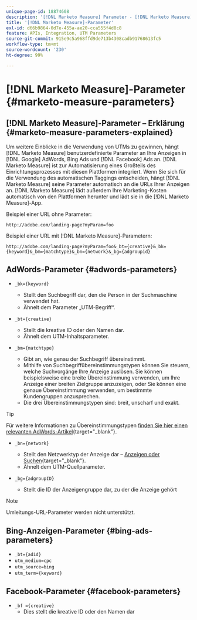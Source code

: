 ```yaml
---
unique-page-id: 18874608
description: '[!DNL Marketo Measure] Parameter - [!DNL Marketo Measure]'
title: '[!DNL Marketo Measure]-Parameter'
exl-id: d66b9864-0d7e-455a-ae20-cca555f4d8c8
feature: APIs, Integration, UTM Parameters
source-git-commit: 915e9c5a968ffd9de713b4308cadb91768613fc5
workflow-type: tm+mt
source-wordcount: '230'
ht-degree: 99%

---
```


# [!DNL Marketo Measure]-Parameter {#marketo-measure-parameters}

## [!DNL Marketo Measure]-Parameter – Erklärung {#marketo-measure-parameters-explained}

Um weitere Einblicke in die Verwendung von UTMs zu gewinnen, hängt [!DNL Marketo Measure] benutzerdefinierte Parameter an Ihre Anzeigen in [!DNL Google] AdWords, Bing Ads und [!DNL Facebook] Ads an. [!DNL Marketo Measure] ist zur Automatisierung eines Großteils des Einrichtungsprozesses mit diesen Plattformen integriert. Wenn Sie sich für die Verwendung des automatischen Taggings entscheiden, hängt [!DNL Marketo Measure] seine Parameter automatisch an die URLs Ihrer Anzeigen an. [!DNL Marketo Measure] lädt außerdem Ihre Marketing-Kosten automatisch von den Plattformen herunter und lädt sie in die [!DNL Marketo Measure]-App.

Beispiel einer URL ohne Parameter:

`http://adobe.com/landing-page?myParam=foo`

Beispiel einer URL mit [!DNL Marketo Measure]-Parametern:

`http://adobe.com/landing-page?myParam=foo&_bt={creative}&_bk={keyword}&_bm={matchtype}&_bn={network}&_bg={adgroupid}`

## AdWords-Parameter {#adwords-parameters}

* `_bk={keyword}`
   * Stellt den Suchbegriff dar, den die Person in der Suchmaschine verwendet hat.
   * Ähnelt dem Parameter „UTM-Begriff“. 

* `_bt={creative}`
   * Stellt die kreative ID oder den Namen dar.
   * Ähnelt dem UTM-Inhaltsparameter.

* `_bm={matchtype}`
   * Gibt an, wie genau der Suchbegriff übereinstimmt.
   * Mithilfe von Suchbegriffübereinstimmungstypen können Sie steuern, welche Suchvorgänge Ihre Anzeige auslösen. Sie können beispielsweise eine breite Übereinstimmung verwenden, um Ihre Anzeige einer breiten Zielgruppe anzuzeigen, oder Sie können eine genaue Übereinstimmung verwenden, um bestimmte Kundengruppen anzusprechen.
   * Die drei Übereinstimmungstypen sind: breit, unscharf und exakt.

>[!TIP]
>
>Für weitere Informationen zu Übereinstimmungstypen [finden Sie hier einen relevanten AdWords-Artikel](https://support.google.com/adwords/answer/2497836?hl=de){target="_blank"}.

* `_bn={network}`
   * Stellt den Netzwerktyp der Anzeige dar – [Anzeigen oder Suchen](https://support.google.com/adwords/answer/1752334?hl=de){target="_blank"}.
   * Ähnelt dem UTM-Quellparameter.

* `_bg={adgroupID}`
   * Stellt die ID der Anzeigengruppe dar, zu der die Anzeige gehört

>[!NOTE]
>
>Umleitungs-URL-Parameter werden nicht unterstützt.

## Bing-Anzeigen-Parameter {#bing-ads-parameters}

* `_bt={adid}`
* `utm_medium=cpc`
* `utm_source=bing`
* `utm_term={keyword}`

## Facebook-Parameter {#facebook-parameters}

* `_bf ={creative}`
   * Dies stellt die kreative ID oder den Namen dar

